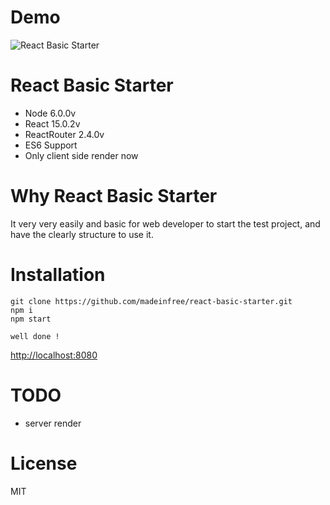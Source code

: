 # Demo
![React Basic Starter](http://i.imgur.com/Gu7lMLU.png)

# React Basic Starter
* Node 6.0.0v
* React 15.0.2v
* ReactRouter 2.4.0v
* ES6 Support
* Only client side render now

# Why React Basic Starter
It very very easily and basic for web developer to start the test project, and have the clearly structure to use it.

# Installation
```
git clone https://github.com/madeinfree/react-basic-starter.git
npm i
npm start

well done !
```
[http://localhost:8080](http://localhost:8080)

# TODO
* server render

# License
MIT
